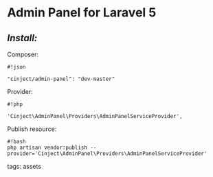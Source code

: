 # Admin Panel for Laravel 5 #

## ***Install:*** ##

Composer:

```
#!json

"cinject/admin-panel": "dev-master"
```

Provider:

```
#!php

'Cinject\AdminPanel\Providers\AdminPanelServiceProvider',
```

Publish resource:

```
#!bash
php artisan vendor:publish --provider='Cinject\AdminPanel\Providers\AdminPanelServiceProvider'
```

tags: assets
